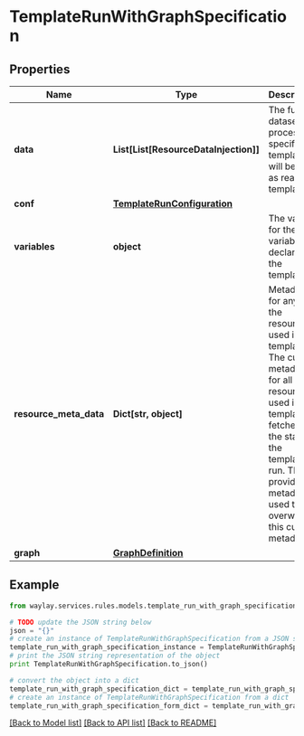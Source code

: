 # TemplateRunWithGraphSpecification


## Properties

Name | Type | Description | Notes
------------ | ------------- | ------------- | -------------
**data** | **List[List[ResourceDataInjection]]** | The full dataset to process. If specified, template will be run as reactive template | [optional] 
**conf** | [**TemplateRunConfiguration**](TemplateRunConfiguration.md) |  | [optional] 
**variables** | **object** | The values for the variables declared in the template | [optional] 
**resource_meta_data** | **Dict[str, object]** | Metadata for any of the resources used in the template.  The current metadata for all resources used in the template is fetched at the start of the template run. This provided metadata is used to overwrite this current metadata | [optional] 
**graph** | [**GraphDefinition**](GraphDefinition.md) |  | 

## Example

```python
from waylay.services.rules.models.template_run_with_graph_specification import TemplateRunWithGraphSpecification

# TODO update the JSON string below
json = "{}"
# create an instance of TemplateRunWithGraphSpecification from a JSON string
template_run_with_graph_specification_instance = TemplateRunWithGraphSpecification.from_json(json)
# print the JSON string representation of the object
print TemplateRunWithGraphSpecification.to_json()

# convert the object into a dict
template_run_with_graph_specification_dict = template_run_with_graph_specification_instance.to_dict()
# create an instance of TemplateRunWithGraphSpecification from a dict
template_run_with_graph_specification_form_dict = template_run_with_graph_specification.from_dict(template_run_with_graph_specification_dict)
```
[[Back to Model list]](../README.md#documentation-for-models) [[Back to API list]](../README.md#documentation-for-api-endpoints) [[Back to README]](../README.md)


